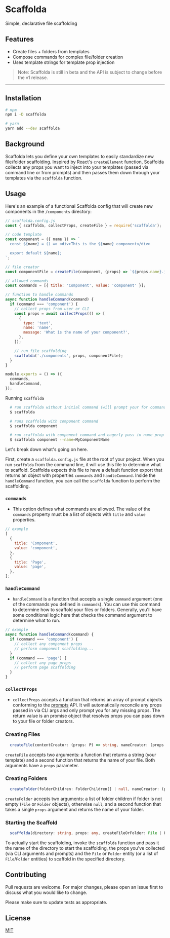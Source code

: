 # Scaffolda

Simple, declarative file scaffolding

## Features

- Create files + folders from templates
- Compose commands for complex file/folder creation
- Uses template strings for template prop injection

> Note: Scaffolda is still in beta and the API is subject to change before the v1 release.

---

## Installation

```bash
# npm
npm i -D scaffolda

# yarn
yarn add --dev scaffolda
```

## Background

Scaffolda lets you define your own templates to easily standardize new file/folder scaffolding. Inspired by React's `createElement` function, Scaffolda collects any props you want to inject into your templates (passed via command line or from prompts) and then passes them down through your templates via the `scaffolda` function.

## Usage

Here's an example of a functional Scaffolda config that will create new components in the `/components` directory:

```js
// scaffolda.config.js
const { scaffolda, collectProps, createFile } = require('scaffolda');

// code template
const component = ({ name }) => `
  const ${name} = () => <div>This is the ${name} component</div>

  export default ${name};
`;

// file creator
const componentFile = createFile(component, (props) => `${props.name}.jsx`);

// allowed commands
const commands = [{ title: 'Component', value: 'component' }];

// function to handle commands
async function handleCommand(command) {
  if (command === 'component') {
    // collect props from user or CLI
    const props = await collectProps(() => [
      {
        type: 'text',
        name: 'name',
        message: 'What is the name of your component?',
      },
    ]);

    // run file scaffolding
    scaffolda('./components', props, componentFile);
  }
}

module.exports = () => ({
  commands,
  handleCommand,
});
```

Running `scaffolda`

```bash
  # run scaffolda without initial command (will prompt your for command)
  $ scaffolda

  # runs scaffolda with component command
  $ scaffolda component

  # run scaffolda with component command and eagerly pass in name prop
  $ scaffolda component --name=MyComponentName
```

Let's break down what's going on here.

First, create a `scaffolda.config.js` file at the root of your project. When you run `scaffolda` from the command line, it will use this file to determine what to scaffold. Scaffolda expects this file to have a default function export that returns an object with properties `commands` and `handleCommand`. Inside the `handleCommand` function, you can call the `scaffolda` function to perform the scaffolding.

### `commands`

- This option defines what commands are allowed. The value of the `commands` property must be a list of objects with `title` and `value` properties.

```js
// example
[
  {
    title: 'Component',
    value: 'component',
  },
  {
    title: 'Page',
    value: 'page',
  },
];
```

### `handleCommand`

- `handleCommand` is a function that accepts a single `command` argument (one of the commands you defined in `commands`). You can use this command to determine how to scaffold your files or folders. Generally, you'll have some conditional logic here that checks the command argument to determine what to run.

```js
// example
async function handleCommand(command) {
  if (command === 'component') {
    // collect any component props
    // perform component scaffolding...
  }
  if (command === 'page') {
    // collect any page props
    // perform page scaffolding
  }
}
```

### `collectProps`

- `collectProps` accepts a function that returns an array of prompt objects conforming to the [prompts](https://www.npmjs.com/package/prompts) API. It will automatically reconcile any props passed in via CLI args and only prompt you for any missing props. The return value is an promise object that resolves props you can pass down to your file or folder creators.

### Creating Files

```ts
  createFile(contentCreator: (props: P) => string, nameCreator: (props: P) => string): File;
```

`createFile` accepts two arguments: a function that returns a string (your template) and a second function that returns the name of your file. Both arguments have a `props` parameter.

### Creating Folders

```ts
  createFolder(folderChildren: FolderChildren[] | null, nameCreator: (props: P) => string): Folder;
```

`createFolder` accepts two arguments: a list of folder children if folder is not empty (`File` or `Folder` objects), otherwise `null`, and a second function that takes a single `props` argument and returns the name of your folder.

### Starting the Scaffold

```ts
  scaffolda(directory: string, props: any, createFileOrFolder: File | Folder | (File | Folder)[] => void;
```

To actually start the scaffolding, invoke the `scaffolda` function and pass it the name of the directory to start the scaffolding, the props you've collected (via CLI arguments and prompts) and the `File` or `Folder` entity (or a list of `File`/`Folder` entities) to scaffold in the specified directory.

## Contributing

Pull requests are welcome. For major changes, please open an issue first to discuss what you would like to change.

Please make sure to update tests as appropriate.

## License

[MIT](https://choosealicense.com/licenses/mit/)
